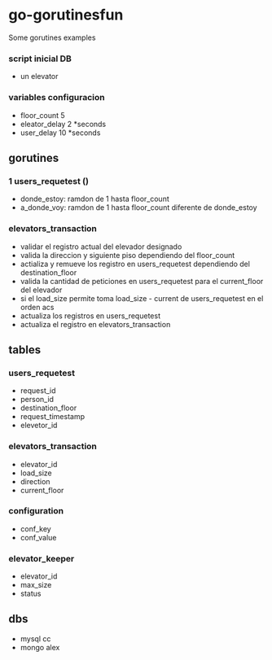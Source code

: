 # go-gorutinesfun
Some gorutines examples

### script inicial DB
- un elevator

### variables configuracion
- floor_count 5
- eleator_delay 2 *seconds
- user_delay 10 *seconds

## gorutines
### 1 users_requetest ()
- donde_estoy: ramdon de 1 hasta floor_count
- a_donde_voy: ramdon de 1 hasta floor_count diferente de donde_estoy

###  elevators_transaction
- validar el registro actual del elevador designado
- valida la direccion y siguiente piso dependiendo del floor_count
- actializa y remueve los registro en users_requetest dependiendo del destination_floor
- valida la cantidad de peticiones en users_requetest para el current_floor del elevador
- si el load_size permite toma load_size -  current de users_requetest en el orden acs 
- actualiza los registros en users_requetest
- actualiza el registro en elevators_transaction

## tables

### users_requetest
- request_id
- person_id
- destination_floor
- request_timestamp
- elevetor_id

### elevators_transaction
- elevator_id
- load_size
- direction
- current_floor

### configuration
- conf_key
- conf_value

### elevator_keeper
- elevator_id
- max_size
- status

## dbs
- mysql cc
- mongo alex
